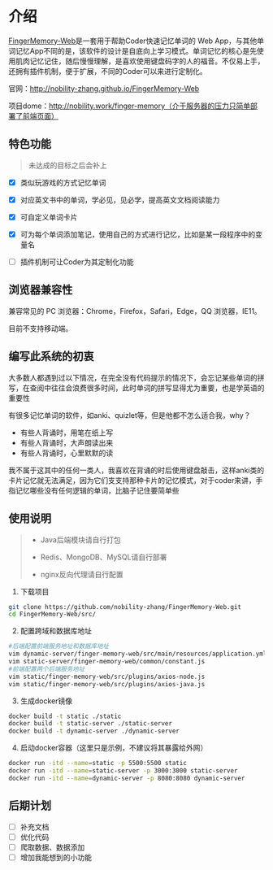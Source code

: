 # 介绍

[FingerMemory-Web](https://github.com/nobility-zhang/FingerMemory-Web)是一套用于帮助Coder快速记忆单词的 Web App，与其他单词记忆App不同的是，该软件的设计是自底向上学习模式。单词记忆的核心是先使用肌肉记忆记住，随后慢慢理解，是喜欢使用键盘码字的人的福音。不仅易上手，还拥有插件机制，便于扩展，不同的Coder可以来进行定制化。

官网：http://nobility-zhang.github.io/FingerMemory-Web

项目dome：http://nobility.work/finger-memory（介于服务器的压力只简单部署了前端页面）

## 特色功能

> 未达成的目标之后会补上

- [x] 类似玩游戏的方式记忆单词
- [x] 对应英文书中的单词，学必见，见必学，提高英文文档阅读能力
- [x] 可自定义单词卡片
- [x] 可为每个单词添加笔记，使用自己的方式进行记忆，比如是某一段程序中的变量名
- [ ] 插件机制可让Coder为其定制化功能


## 浏览器兼容性

兼容常见的 PC 浏览器：Chrome，Firefox，Safari，Edge，QQ 浏览器，IE11。

目前不支持移动端。

## 编写此系统的初衷

大多数人都遇到过以下情况，在完全没有代码提示的情况下，会忘记某些单词的拼写，在查阅中往往会浪费很多时间，此时单词的拼写显得尤为重要，也是学英语的重要性

有很多记忆单词的软件，如anki、quizlet等，但是他都不怎么适合我，why？

- 有些人背诵时，用笔在纸上写
- 有些人背诵时，大声朗读出来
- 有些人背诵时，心里默默的读

我不属于这其中的任何一类人，我喜欢在背诵的时后使用键盘敲击，这样anki类的卡片记忆就无法满足，因为它们支支持那种卡片的记忆模式，对于coder来讲，手指记忆哪些没有任何逻辑的单词，比脑子记住要简单些
## 使用说明

> - Java后端模块请自行打包
> - Redis、MongoDB、MySQL请自行部署
>
> - nginx反向代理请自行配置

1. 下载项目

```bash
git clone https://github.com/nobility-zhang/FingerMemory-Web.git
cd FingerMemory-Web/src/
```

2. 配置跨域和数据库地址

```bash
#后端配置前端服务地址和数据库地址
vim dynamic-server/finger-memory-web/src/main/resources/application.yml
vim static-server/finger-memory-web/common/constant.js
#前端配置两个后端服务地址
vim static/finger-memory-web/src/plugins/axios-node.js
vim static/finger-memory-web/src/plugins/axios-java.js
```

3. 生成docker镜像

```bash
docker build -t static ./static
docker build -t static-server ./static-server
docker build -t dynamic-server ./dynamic-server
```

4. 启动docker容器（这里只是示例，不建议将其暴露给外网）

```bash
docker run -itd --name=static -p 5500:5500 static
docker run -itd --name=static-server -p 3000:3000 static-server
docker run -itd --name=dynamic-server -p 8080:8080 dynamic-server
```

## 后期计划

- [ ] 补充文档
- [ ] 优化代码
- [ ] 爬取数据、数据添加
- [ ] 增加我能想到的小功能